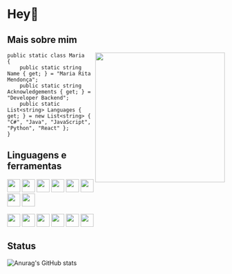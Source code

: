 # Hey👋



## Mais sobre mim

<img align="right" width="300" src="https://media.giphy.com/media/H1dxi6xdh4NGQCZSvz/giphy.gif" />

```CSharp
public static class Maria
{
    public static string Name { get; } = "Maria Rita Mendonça";
    public static string Acknowledgements { get; } = "Developer Backend";
    public static List<string> Languages { get; } = new List<string> { "C#", "Java", "JavaScript", "Python", "React" };
}
```

## Linguagens e ferramentas


    
<code><img height="30" src="https://cdn.jsdelivr.net/gh/devicons/devicon/icons/react/react-original-wordmark.svg" /></code>
<code><img height="30" src="https://cdn.jsdelivr.net/gh/devicons/devicon/icons/java/java-original-wordmark.svg" /></code>
<code><img height="30" src="https://cdn.jsdelivr.net/gh/devicons/devicon/icons/csharp/csharp-original.svg"/></code> 
<code><img height="30" src="https://cdn.jsdelivr.net/gh/devicons/devicon/icons/javascript/javascript-original.svg" /></code>
<code><img height="30" src="https://cdn.jsdelivr.net/gh/devicons/devicon/icons/css3/css3-original.svg" /></code>
<code><img height="30" src="https://cdn.jsdelivr.net/gh/devicons/devicon/icons/typescript/typescript-original.svg" /></code>
<code><img height="30" src="https://cdn.jsdelivr.net/gh/devicons/devicon/icons/dotnetcore/dotnetcore-original.svg" /></code>
<code><img height="30" src="https://cdn.jsdelivr.net/gh/devicons/devicon/icons/nodejs/nodejs-original-wordmark.svg" /></code>


<code><img height="30" src="https://cdn.jsdelivr.net/gh/devicons/devicon/icons/mysql/mysql-original-wordmark.svg" /></code>
<code><img height="30" src="https://cdn.jsdelivr.net/gh/devicons/devicon/icons/figma/figma-original.svg" /></code>
<code><img height="30" src="https://cdn.jsdelivr.net/gh/devicons/devicon/icons/git/git-plain.svg" /></code>
<code><img height="30" src="https://cdn.jsdelivr.net/gh/devicons/devicon/icons/linux/linux-original.svg" /></code>
<code><img height="30" src="https://cdn.jsdelivr.net/gh/devicons/devicon/icons/postgresql/postgresql-original-wordmark.svg" /></code>
<code><img height="30" src="https://cdn.jsdelivr.net/gh/devicons/devicon/icons/oracle/oracle-original.svg" /></code>
          

## Status

![Anurag's GitHub stats](https://github-readme-stats.vercel.app/api?username=atir75&show_icons=true&theme=tokyonight)


[linkedin]: [https://www.linkedin.com/in/SEULINKEDIN/](https://www.linkedin.com/in/maria-rita-mendon%C3%A7a-559048167)

<br>

